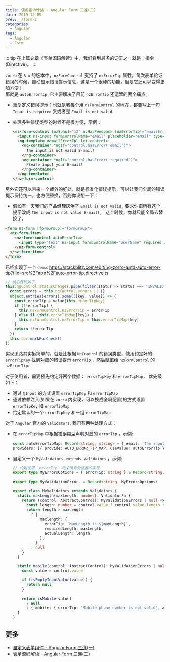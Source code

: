 ```yaml
---
title: 使用指令增强 - Angular Form 三连(三)
date: 2019-12-09
prev: ./form-2
categories:
  - Angular
tags:
  - Angular
  - Form
---
```


::: tip
在上篇文章《表单源码解读》中，我们看到最多的词汇之一就是：指令(Directive)。
:::

<!-- more -->

`zorro` 在 `8.x` 的版本中，`nzFormControl` 支持了 `nzErrorTip` 属性。每次表单验证错误的时候，自动显示错误提示信息，这是一个很棒的功能，但是它还可以变得更加方便！  
那就是 `autoErrorTip` ,它主要解决了目前 `nzErrorTip` 还遗留的两个痛点。

- 重复定义错误提示：也就是我每个用 `nzFormControl` 的地方，都要写上一句 `Input is required` 又或者是 `Email is not valid`.
- 处理多种错误类型的时候不是很方便，示例：

  ```html
  <nz-form-control [nzSpan]="12" nzHasFeedback [nzErrorTip]="emailErrorTpl">
    <input nz-input formControlName="email" placeholder="email" type="email" />
    <ng-template #emailErrorTpl let-control>
      <ng-container *ngIf="control.hasError('email')">
        The input is not valid E-mail!
      </ng-container>
      <ng-container *ngIf="control.hasError('required')">
        Please input your E-mail!
      </ng-container>
    </ng-template>
  </nz-form-control>
  ```

另外它还可以带来一个额外的好处，就是标准化错误提示，可以让我们全局的错误提示保持统一，也方便替换，否则你设想一下：

- 假如有一天我们的产品经理厌倦了 `Email is not valid` , 要求你把所有这个提示改成 `The input is not valid E-mail!`。 这个时候，你就只能全局去替换了。

```html
<form nz-form [formGroup]="formGroup">
  <nz-form-item>
    <nz-form-control autoErrorTip>
      <input type="text" nz-input formControlName="userName" required />
    </nz-form-control>
  </nz-form-item>
</form>
```

已经实现了一个 `demo`: https://stackblitz.com/edit/ng-zorro-antd-auto-error-tip?file=src%2Fapp%2Fauto-error-tip.directive.ts

```ts
// 核心代码如下
this.ngControl.statusChanges.pipe(filter(status => status === 'INVALID')).subscribe(() => {
  const errors = this.ngControl.errors || {}
  Object.entries(errors).some(([key, value]) => {
    const errorTip = value[this.errorTipKey]
    if (!!errorTip) {
      this.nzFormControl.nzErrorTip = errorTip
    } else if (this.errorTipMap[key]) {
      this.nzFormControl.nzErrorTip = this.errorTipMap[key]
    }
    return !!errorTip
  })
  this.cdr.markForCheck()
})
```

实现思路其实挺简单的，就是比根据 `NgControl` 的错误类型，使用约定好的 `errorTipKey` 找到对应的错误提示 `errorTip` ，然后赋值给 `nzFormControl` 的 `nzErrorTip`:

对于使用者，需要预先约定好两个数据： `errorTipKey` 和 `errorTipMap`， 优先级如下：

- 通过 `@Input` 的方式设置 `errorTipKey` 和 `errorTipMap`
- 通过依赖注入(如果在 `zorro` 内实现，可以换成全局配置)的方式设置 `errorTipKey` 和 `errorTipMap`
- 给定默认的一个 `errorTipKey` 和一组 `errorTipMap`

对于 `Angular` 官方的 `Validators`, 我们有两种处理方式：

- 在 `errorTipMap` 中根据错误类型声明对应的 `errorTip` ，示例:

  ```ts
  const autoErrorTipMap: Record<string, string> = { email: 'The input is not valid email' }
  providers: [{ provide: AUTO_ERROR_TIP_MAP, useValue: autoErrorTip }]
  ```

- 自定义一个 `MyValidators extends Validators` ，示例:

  ```ts
  // 约定使用 `errorTip` 约束所有验证器的实现
  export type MyErrorsOptions = { errorTip: string } & Record<string, any>

  export type MyValidationErrors = Record<string, MyErrorsOptions>

  export class MyValidators extends Validators {
    static maxLength(maxLength: number): ValidatorFn {
      return (control: AbstractControl): MyValidationErrors | null => {
        const length: number = control.value ? control.value.length : 0
        return length > maxLength
          ? {
              maxlength: {
                errorTip: `MaxLength is ${maxLength}`,
                requiredLength: maxLength,
                actualLength: length,
              },
            }
          : null
      }
    }

    static mobile(control: AbstractControl): MyValidationErrors | null {
      const value = control.value

      if (isEmptyInputValue(value)) {
        return null
      }

      return isMobile(value)
        ? null
        : { mobile: { errorTip: 'Mobile phone number is not valid', actual: value } }
    }
  }
  ```

## 更多

- [自定义表单组件 - Angular Form 三连(一)](./form-1.md)
- [表单源码解读 - Angular Form 三连(二)](./form-2.md)
